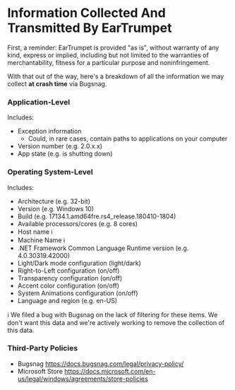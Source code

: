# Information Collected And Transmitted By EarTrumpet

First, a reminder: EarTrumpet is provided "as is", without warranty of any kind, express or
implied, including but not limited to the warranties of merchantability,
fitness for a particular purpose and noninfringement.

With that out of the way, here's a breakdown of all the information we may collect **at crash time** via Bugsnag.

### Application-Level
Includes:
* Exception information
  * Could, in rare cases, contain paths to applications on your computer
* Version number (e.g. 2.0.x.x)
* App state (e.g. is shutting down)

### Operating System-Level
Includes:
* Architecture (e.g. 32-bit)
* Version (e.g. Windows 10)
* Build (e.g. 17134.1.amd64fre.rs4_release.180410-1804)
* Available processors/cores (e.g. 8 cores)
* Host name ℹ
* Machine Name ℹ
* .NET Framework Common Language Runtime version (e.g. 4.0.30319.42000)
* Light/Dark mode configuration (light/dark)
* Right-to-Left configuration (on/off)
* Transparency configuration (on/off)
* Accent color configuration (on/off)
* System Animations configuration (on/off)
* Language and region (e.g. en-US)

ℹ We filed a bug with Bugsnag on the lack of filtering for these items. We don't want this data and we're actively working to remove the collection of this data.

### Third-Party Policies

* Bugsnag https://docs.bugsnag.com/legal/privacy-policy/
* Microsoft Store https://docs.microsoft.com/en-us/legal/windows/agreements/store-policies